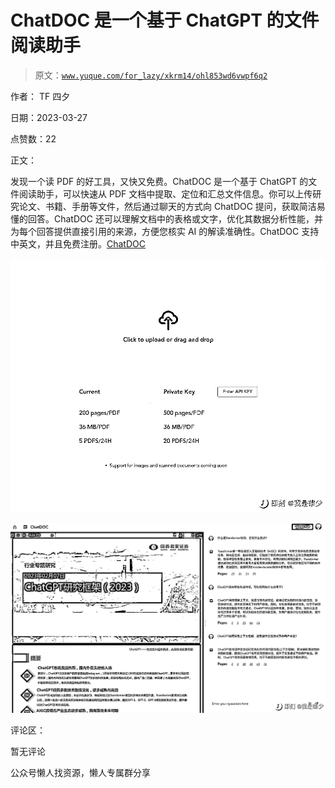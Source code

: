 # ChatDOC 是一个基于 ChatGPT 的文件阅读助手

> 原文：[`www.yuque.com/for_lazy/xkrm14/ohl853wd6vwpf6q2`](https://www.yuque.com/for_lazy/xkrm14/ohl853wd6vwpf6q2)



作者： TF 四夕



日期：2023-03-27



点赞数：22



正文：



发现一个读 PDF 的好工具，又快又免费。ChatDOC 是一个基于 ChatGPT 的文件阅读助手，可以快速从 PDF 文档中提取、定位和汇总文件信息。你可以上传研究论文、书籍、手册等文件，然后通过聊天的方式向 ChatDOC 提问，获取简洁易懂的回答。ChatDOC 还可以理解文档中的表格或文字，优化其数据分析性能，并为每个回答提供直接引用的来源，方便您核实 AI 的解读准确性。ChatDOC 支持中英文，并且免费注册。[ChatDOC](https://chatdoc.com/chatdoc/#/upload)



![](img/07662d164ea75ab843c4494f97751df0.png)  

![](img/c3c063eb2e4d0ae8f3c74cd30d4d9e35.png)  

评论区：



暂无评论



公众号懒人找资源，懒人专属群分享

